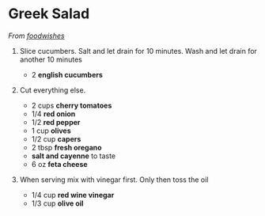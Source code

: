 # Greek Salad

_From [foodwishes](https://foodwishes.blogspot.com/2018/09/my-big-fat-greek-salad-and-its-big-fat.html)_

1. Slice cucumbers. Salt and let drain for 10 minutes. Wash and let drain for another 10 minutes
	
	- 2 **english cucumbers**

2. Cut everything else.

	- 2 cups **cherry tomatoes**
	- 1/4 **red onion**
	- 1/2 **red pepper**
	- 1 cup **olives**
	- 1/2 cup **capers**
	- 2 tbsp **fresh oregano**
	- **salt and cayenne** to taste
	- 6 oz **feta cheese**

3. When serving mix with vinegar first. Only then toss the oil

	- 1/4 cup **red wine vinegar**
	- 1/3 cup **olive oil**
